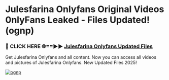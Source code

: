 # Julesfarina Onlyfans Original Videos 0nlyFans Leaked - Files Updated! (ognp)

<h3>🔴 CLICK HERE 🌐==►► <a href="https://tinyurl.com/2m67pmp6" rel="nofollow">Julesfarina Onlyfans Updated Files</a></h3>

Get Julesfarina Onlyfans and all content. Now you can access all videos and pictures of Julesfarina Onlyfans. New Updated Files 2025!

[![ognp](https://i.imgur.com/H4QAA4z.gif)](https://tinyurl.com/2m67pmp6)